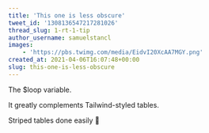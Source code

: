 ```yaml
---
title: 'This one is less obscure'
tweet_id: '1308136547217281026'
thread_slug: 1-rt-1-tip
author_username: samuelstancl
images:
    - 'https://pbs.twimg.com/media/EidvI20XcAA7MGY.png'
created_at: 2021-04-06T16:07:48+00:00
slug: this-one-is-less-obscure
---
```


The $loop variable.

It greatly complements Tailwind-styled tables.

Striped tables done easily 🎉